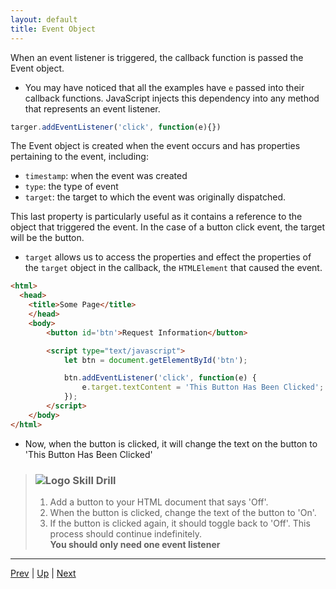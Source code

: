 ```yaml
---
layout: default
title: Event Object
---
```

When an event listener is triggered, the callback function is passed the Event object.
* You may have noticed that all the examples have `e` passed into their callback functions. JavaScript injects this dependency into any method that represents an event listener.

```js
targer.addEventListener('click', function(e){})
```

The Event object is created when the event occurs and has properties pertaining to the event, including:  
  * `timestamp`: when the event was created  
  * `type`: the type of event  
  * `target`: the target to which the event was originally dispatched.      

This last property is particularly useful as it contains a reference to the object that triggered the event. In the case of a button click event, the target will be the button.

  * `target` allows us to access the properties and effect the properties of the `target` object in the callback, the `HTMLElement` that caused the event.

```html
<html>
  <head>
    <title>Some Page</title>
    </head>
    <body>
        <button id='btn'>Request Information</button>

        <script type="text/javascript">
            let btn = document.getElementById('btn');

            btn.addEventListener('click', function(e) {
                e.target.textContent = 'This Button Has Been Clicked';
            });
        </script>
    </body>
</html>
```

* Now, when the button is clicked, it will change the text on the button to 'This Button Has Been Clicked'

> ### ![Logo](http://skilldistillery.com/downloads/sd_logo.jpg) Skill Drill
> 1. Add a button to your HTML document that says 'Off'.
> 1. When the button is clicked, change the text of the button to 'On'.
> 1. If the button is clicked again, it should toggle back to 'Off'. This process should continue indefinitely.  
> **You should only need one event listener**

<hr>

[Prev](acp.md) | [Up](README.md) | [Next](labs.md)

